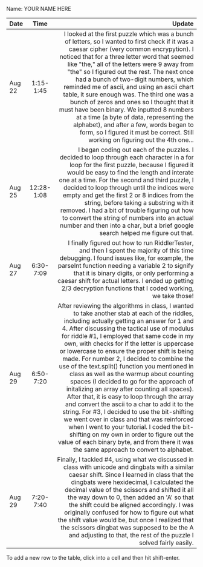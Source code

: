Name: YOUR NAME HERE

| Date |   Time    |                                                                                                                                                                                                                                                                                                                                                                                                                                                                                                                                                                                                                                                                                                  Update |
|:--|:---------:|--------------------------------------------------------------------------------------------------------------------------------------------------------------------------------------------------------------------------------------------------------------------------------------------------------------------------------------------------------------------------------------------------------------------------------------------------------------------------------------------------------------------------------------------------------------------------------------------------------------------------------------------------------------------------------------------------------:|
| Aug 22 | 1:15-1:45 | I looked at the first puzzle which was a bunch of letters, so I wanted to first check if it was a caesar cipher (very common encrypytion). I noticed that for a three letter word that seemed like "the," all of the letters were 9 away from "the" so I figured out the rest. The next once had a bunch of two-digit numbers, which reminded me of ascii, and using an ascii chart table, it sure enough was. The third one was a bunch of zeros and ones so I thought that it must have been binary. We inputted 8 numbers at a time (a byte of data, representing the alphabet), and after a few, words began to form, so I figured it must be correct. Still working on figuring out the 4th one... |
|  Aug 25 |   12:28-1:08  |  I began coding out each of the puzzles. I decided to loop through each character in a for loop for the first puzzle, because I figured it would be easy to find the length and interate one at a time. For the second and third puzzle, I decided to loop through until the indices were empty and get the first 2 or 8 indices from the string, before taking a substring with it removed. I had a bit of trouble figuring out how to convert the string of numbers into an actual number and then into a char, but a brief google search helped me figure out that.                                                                                                                                                                                                  |
| Aug 27 | 6:30-7:09 | I finally figured out how to run RiddlerTester, and then I spent the majority of this time debugging. I found issues like, for example, the parseInt function needing a variable 2 to signify that it is binary digits, or only performing a caesar shift for actual letters. I ended up getting 2/3 decryption functions that I coded working, we take those! |
| Aug 29 | 6:50-7:20 | After reviewing the algorithms in class, I wanted to take another stab at each of the riddles, including actually getting an answer for 1 and 4. After discussing the tactical use of modulus for riddle #1, I employed that same code in my own, with checks for if the letter is uppercase or lowercase to ensure the proper shift is being made. For number 2, I decided to combine the use of the text.split() function you mentioned in class as well as the warmup about counting spaces (I decided to go for the approach of initalizing an array after counting all spaces). After that, it is easy to loop through the array and convert the ascii to a char to add it to the string. For #3, I decided to use the bit-shifting we went over in class and that was reinforced when I went to your tutorial. I coded the bit-shifting on my own in order to figure out the value of each binary byte, and from there it was the same approach to convert to alphabet. |
| Aug 29 | 7:20-7:40 | Finally, I tackled #4, using what we discussed in class with unicode and dingbats with a similar caesar shift. Since I learned in class that the dingbats were hexidecimal, I calculated the decimal value of the scissors and shifted it all the way down to 0, then added an 'A' so that the shift could be aligned accordingly. I was originally confused for how to figure out what the shift value would be, but once I realized that the scissors dingbat was supposed to be the A and adjusting to that, the rest of the puzzle I solved fairly easily. |
 
To add a new row to the table, click into a cell and then hit shift-enter.